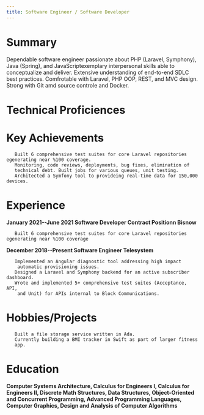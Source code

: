```yaml
---
title: Software Engineer / Software Developer
---
```


# Summary

Dependable software engineer passionate about PHP (Laravel, Symphony), Java (Spring), and
JavaScriptexemplary interpersonal skills able to conceptualize and
deliver. Extensive understanding of end-to-end SDLC best practices.
Comfrotable with Laravel, PHP OOP, REST, and MVC design. Strong with Git
amd source controle and Docker.

# Technical Proficiences

# Key Achievements

       Built 6 comprehensive test suites for core Laravel repositories egenerating near %100 coverage.
       Monitoring, code reviews, deployments, bug fixes, elimination of
       technical debt. Built jobs for various queues, unit testing.
       Architected a Symfony tool to provideing real-time data for 150,000 devices.

# Experience

**January 2021--June 2021 Software Developer Contract Positionn Bisnow**

       Built 6 comprehensive test suites for core Laravel repositories egenerating near %100 coverage
   
**December 2018--Present Software Engineer Telesystem**

       Implemented an Angular diagnostic tool addressing high impact
        automatic provisioning issues.
       Designed a Laravel and Symphony backend for an active subscriber dashboard.
       Wrote and implemented 5+ comprehensive test suites (Acceptance, API,
        and Unit) for APIs internal to Block Communications.

# Hobbies/Projects

       Built a file storage service written in Ada.
       Currently building a BMI tracker in Swift as part of larger fitness
       app.

# Education

**Computer Systems Architecture, Calculus for Engineers I, Calculus for
Engineers II, Discrete Math Structures, Data Structures, Object-Oriented
and Concurrent Programming, Advanced Programming Languages, Computer
Graphics, Design and Analysis of Computer Algorithms**
